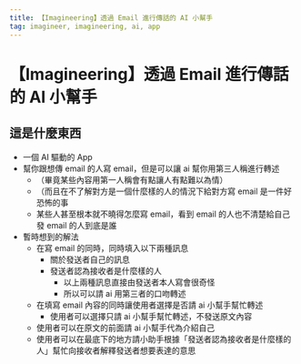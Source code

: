 ```yaml
---
title: 【Imagineering】透過 Email 進行傳話的 AI 小幫手
tag: imagineer, imagineering, ai, app
---
```


# 【Imagineering】透過 Email 進行傳話的 AI 小幫手

## 這是什麼東西
- 一個 AI 驅動的 App
- 幫你跟想傳 email 的人寫 email，但是可以讓 ai 幫你用第三人稱進行轉述
    - （畢竟某些內容用第一人稱會有點讓人有點難以為情）
    - （而且在不了解對方是一個什麼樣的人的情況下給對方寫 email 是一件好恐怖的事
    - 某些人甚至根本就不曉得怎麼寫 email，看到 email 的人也不清楚給自己發 email 的人到底是誰
- 暫時想到的解法
    - 在寫 email 的同時，同時填入以下兩種訊息
        - 關於發送者自己的訊息
        - 發送者認為接收者是什麼樣的人
            - 以上兩種訊息直接由發送者本人寫會很奇怪
            - 所以可以請 ai 用第三者的口吻轉述
    - 在填寫 email 內容的同時讓使用者選擇是否請 ai 小幫手幫忙轉述
        - 使用者可以選擇只請 ai 小幫手幫忙轉述，不發送原文內容
    - 使用者可以在原文的前面請 ai 小幫手代為介紹自己
    - 使用者可以在最底下的地方請小助手根據「發送者認為接收者是什麼樣的人」幫忙向接收者解釋發送者想要表達的意思
